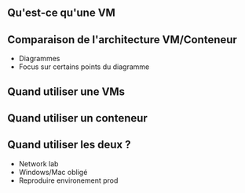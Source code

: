 ## Qu'est-ce qu'une VM



## Comparaison de l'architecture VM/Conteneur
- Diagrammes
- Focus sur certains points du diagramme



## Quand utiliser une VMs



## Quand utiliser un conteneur



## Quand utiliser les deux ?

- Network lab
- Windows/Mac obligé
- Reproduire environement prod

